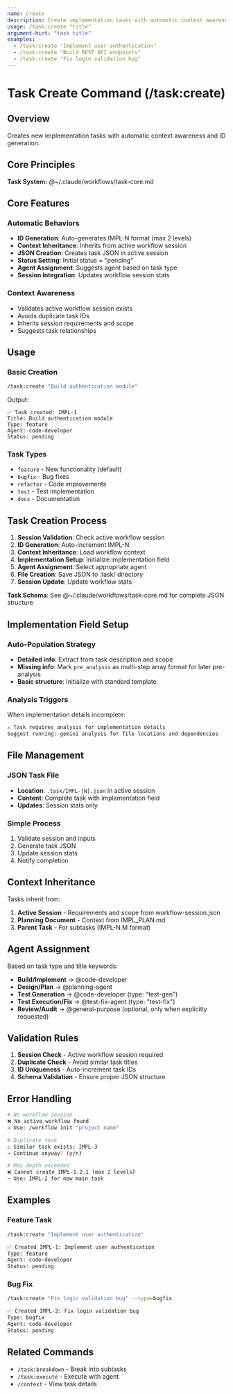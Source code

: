 ```yaml
---
name: create
description: Create implementation tasks with automatic context awareness
usage: /task:create "title"
argument-hint: "task title"
examples:
  - /task:create "Implement user authentication"
  - /task:create "Build REST API endpoints"
  - /task:create "Fix login validation bug"
---
```


# Task Create Command (/task:create)

## Overview
Creates new implementation tasks with automatic context awareness and ID generation.

## Core Principles
**Task System:** @~/.claude/workflows/task-core.md

## Core Features

### Automatic Behaviors
- **ID Generation**: Auto-generates IMPL-N format (max 2 levels)
- **Context Inheritance**: Inherits from active workflow session
- **JSON Creation**: Creates task JSON in active session
- **Status Setting**: Initial status = "pending"
- **Agent Assignment**: Suggests agent based on task type
- **Session Integration**: Updates workflow session stats

### Context Awareness
- Validates active workflow session exists
- Avoids duplicate task IDs
- Inherits session requirements and scope
- Suggests task relationships

## Usage

### Basic Creation
```bash
/task:create "Build authentication module"
```

Output:
```
✅ Task created: IMPL-1
Title: Build authentication module
Type: feature
Agent: code-developer
Status: pending
```

### Task Types
- `feature` - New functionality (default)
- `bugfix` - Bug fixes
- `refactor` - Code improvements
- `test` - Test implementation
- `docs` - Documentation

## Task Creation Process

1. **Session Validation**: Check active workflow session
2. **ID Generation**: Auto-increment IMPL-N
3. **Context Inheritance**: Load workflow context
4. **Implementation Setup**: Initialize implementation field
5. **Agent Assignment**: Select appropriate agent
6. **File Creation**: Save JSON to .task/ directory
7. **Session Update**: Update workflow stats

**Task Schema**: See @~/.claude/workflows/task-core.md for complete JSON structure

## Implementation Field Setup

### Auto-Population Strategy
- **Detailed info**: Extract from task description and scope
- **Missing info**: Mark `pre_analysis` as multi-step array format for later pre-analysis
- **Basic structure**: Initialize with standard template

### Analysis Triggers
When implementation details incomplete:
```bash
⚠️ Task requires analysis for implementation details
Suggest running: gemini analysis for file locations and dependencies
```

## File Management

### JSON Task File
- **Location**: `.task/IMPL-[N].json` in active session
- **Content**: Complete task with implementation field
- **Updates**: Session stats only

### Simple Process
1. Validate session and inputs
2. Generate task JSON
3. Update session stats
4. Notify completion

## Context Inheritance

Tasks inherit from:
1. **Active Session** - Requirements and scope from workflow-session.json
2. **Planning Document** - Context from IMPL_PLAN.md
3. **Parent Task** - For subtasks (IMPL-N.M format)

## Agent Assignment

Based on task type and title keywords:
- **Build/Implement** → @code-developer
- **Design/Plan** → @planning-agent
- **Test Generation** → @code-developer (type: "test-gen")
- **Test Execution/Fix** → @test-fix-agent (type: "test-fix")
- **Review/Audit** → @general-purpose (optional, only when explicitly requested)

## Validation Rules

1. **Session Check** - Active workflow session required
2. **Duplicate Check** - Avoid similar task titles
3. **ID Uniqueness** - Auto-increment task IDs
4. **Schema Validation** - Ensure proper JSON structure

## Error Handling

```bash
# No workflow session
❌ No active workflow found
→ Use: /workflow init "project name"

# Duplicate task
⚠️ Similar task exists: IMPL-3
→ Continue anyway? (y/n)

# Max depth exceeded
❌ Cannot create IMPL-1.2.1 (max 2 levels)
→ Use: IMPL-2 for new main task
```

## Examples

### Feature Task
```bash
/task:create "Implement user authentication"

✅ Created IMPL-1: Implement user authentication
Type: feature
Agent: code-developer
Status: pending
```

### Bug Fix
```bash
/task:create "Fix login validation bug" --type=bugfix

✅ Created IMPL-2: Fix login validation bug
Type: bugfix
Agent: code-developer
Status: pending
```

## Related Commands

- `/task:breakdown` - Break into subtasks
- `/task:execute` - Execute with agent
- `/context` - View task details